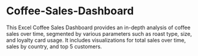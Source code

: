 # Coffee-Sales-Dashboard
This Excel Coffee Sales Dashboard provides an in-depth analysis of coffee sales over time, segmented by various parameters such as roast type, size, and loyalty card usage. It includes visualizations for total sales over time, sales by country, and top 5 customers.

